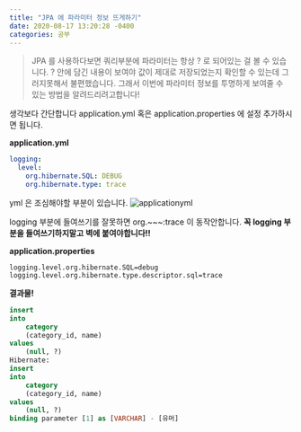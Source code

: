 ```yaml
---
title: "JPA 에 파라미터 정보 뜨게하기"     
date: 2020-08-17 13:20:28 -0400
categories: 공부
---
```

>JPA 를 사용하다보면 쿼리부분에 파라미터는 항상 ? 로 되어있는 걸 볼 수 있습니다.
? 안에 담긴 내용이 보여야 값이 제대로 저장되었는지 확인할 수 있는데 그러지못해서 불편했습니다.
그래서 이번에 파라미터 정보를 투명하게 보여줄 수 있는 방법을 알려드리려고합니다!

생각보다 간단합니다 application.yml 혹은 application.properties 에 설정 추가하시면 됩니다.

**application.yml**
```yaml
logging:
  level:
    org.hibernate.SQL: DEBUG
    org.hibernate.type: trace
```

yml 은 조심해야할 부분이 있습니다.
![applicationyml](https://user-images.githubusercontent.com/45488643/90372031-bd1bcf80-e0aa-11ea-8d6a-1e23e0b1e6fb.png)

logging 부분에 들여쓰기를 잘못하면 org.~~~:trace 이 동작안합니다.
**꼭 logging 부분을 들여쓰기하지말고 벽에 붙여야합니다!!**

**application.properties**
```properties
logging.level.org.hibernate.SQL=debug
logging.level.org.hibernate.type.descriptor.sql=trace
```

**결과물!**
```sql
insert 
into
    category
    (category_id, name) 
values
    (null, ?)
Hibernate: 
insert 
into
    category
    (category_id, name) 
values
    (null, ?)
binding parameter [1] as [VARCHAR] - [유머]
```
